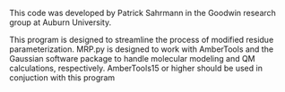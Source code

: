 This code was developed by Patrick Sahrmann in the Goodwin research group at Auburn University. 

This program is designed to streamline the process of modified residue parameterization.
MRP.py is designed to work with AmberTools and the Gaussian software package to handle molecular 
modeling and QM calculations, respectively. AmberTools15 or higher should be used in conjuction with this program
